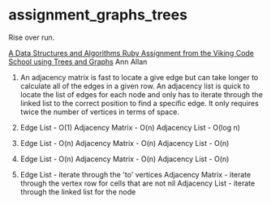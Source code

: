 # assignment_graphs_trees
Rise over run.

[A Data Structures and Algorithms Ruby Assignment from the Viking Code School using Trees and Graphs](http://www.vikingcodeschool.com)
Ann Allan

1)  An adjacency matrix is fast to locate a give edge but can take longer to calculate all of the edges in a given row.  An adjacency list is quick to locate the list of edges for each node and only has to iterate through the linked list to the correct position to find a specific edge.  It only requires twice the number of vertices in terms of space.

2)   Edge List - O(1)
      Adjacency Matrix - O(n)
      Adjacency List - O(log n)

3)   Edge List - O(n)
      Adjacency Matrix - O(n)
      Adjacency List - O(n)

4)   Edge List - O(n)
      Adjacency Matrix - O(n)
      Adjacency List - O(n)

5)   Edge List - iterate through the 'to' vertices
      Adjacency Matrix - iterate through the vertex row for cells that are not nil
      Adjacency List - iterate through the linked list for the node
